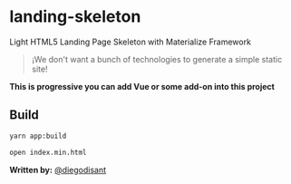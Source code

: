 # landing-skeleton
Light HTML5 Landing Page Skeleton with Materialize Framework

> ¡We don't want a bunch of technologies to generate a simple static site!

**This is progressive you can add Vue or some add-on into this project**

## Build
```bash
yarn app:build

open index.min.html
```

**Written by:** [@diegodisant](https://github.com/diegodisant)
